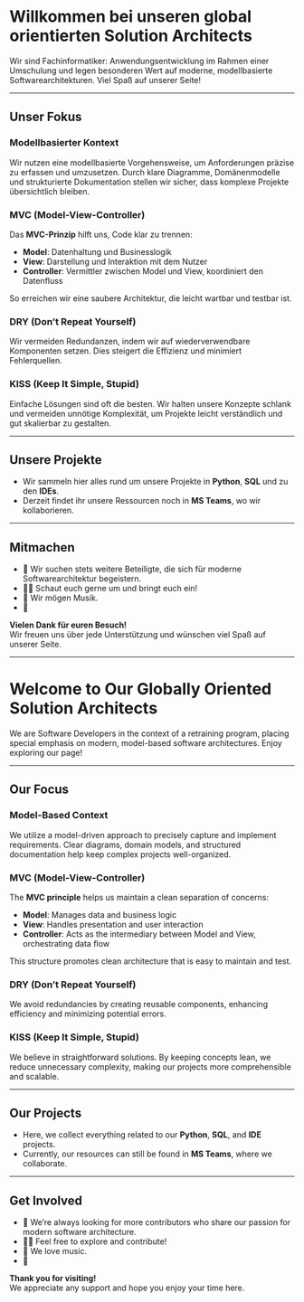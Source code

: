 # Willkommen bei unseren global orientierten Solution Architects

Wir sind Fachinformatiker: Anwendungsentwicklung im Rahmen einer Umschulung und legen besonderen Wert auf moderne, modellbasierte Softwarearchitekturen. Viel Spaß auf unserer Seite!

---

## Unser Fokus

### Modellbasierter Kontext
Wir nutzen eine modellbasierte Vorgehensweise, um Anforderungen präzise zu erfassen und umzusetzen. Durch klare Diagramme, Domänenmodelle und strukturierte Dokumentation stellen wir sicher, dass komplexe Projekte übersichtlich bleiben.

### MVC (Model-View-Controller)
Das **MVC-Prinzip** hilft uns, Code klar zu trennen:
- **Model**: Datenhaltung und Businesslogik  
- **View**: Darstellung und Interaktion mit dem Nutzer  
- **Controller**: Vermittler zwischen Model und View, koordiniert den Datenfluss  

So erreichen wir eine saubere Architektur, die leicht wartbar und testbar ist.

### DRY (Don’t Repeat Yourself)
Wir vermeiden Redundanzen, indem wir auf wiederverwendbare Komponenten setzen. Dies steigert die Effizienz und minimiert Fehlerquellen.

### KISS (Keep It Simple, Stupid)
Einfache Lösungen sind oft die besten. Wir halten unsere Konzepte schlank und vermeiden unnötige Komplexität, um Projekte leicht verständlich und gut skalierbar zu gestalten.

---

## Unsere Projekte
- Wir sammeln hier alles rund um unsere Projekte in **Python**, **SQL** und zu den **IDEs**.  
- Derzeit findet ihr unsere Ressourcen noch in **MS Teams**, wo wir kollaborieren.

---

## Mitmachen
- 🌈 Wir suchen stets weitere Beteiligte, die sich für moderne Softwarearchitektur begeistern.  
- 👩‍💻 Schaut euch gerne um und bringt euch ein!  
- 🍿 Wir mögen Musik.  
- 🧙

**Vielen Dank für euren Besuch!**  
Wir freuen uns über jede Unterstützung und wünschen viel Spaß auf unserer Seite.

---

# Welcome to Our Globally Oriented Solution Architects

We are Software Developers in the context of a retraining program, placing special emphasis on modern, model-based software architectures. Enjoy exploring our page!

---

## Our Focus

### Model-Based Context
We utilize a model-driven approach to precisely capture and implement requirements. Clear diagrams, domain models, and structured documentation help keep complex projects well-organized.

### MVC (Model-View-Controller)
The **MVC principle** helps us maintain a clean separation of concerns:
- **Model**: Manages data and business logic  
- **View**: Handles presentation and user interaction  
- **Controller**: Acts as the intermediary between Model and View, orchestrating data flow  

This structure promotes clean architecture that is easy to maintain and test.

### DRY (Don’t Repeat Yourself)
We avoid redundancies by creating reusable components, enhancing efficiency and minimizing potential errors.

### KISS (Keep It Simple, Stupid)
We believe in straightforward solutions. By keeping concepts lean, we reduce unnecessary complexity, making our projects more comprehensible and scalable.

---

## Our Projects
- Here, we collect everything related to our **Python**, **SQL**, and **IDE** projects.  
- Currently, our resources can still be found in **MS Teams**, where we collaborate.

---

## Get Involved
- 🌈 We’re always looking for more contributors who share our passion for modern software architecture.  
- 👩‍💻 Feel free to explore and contribute!  
- 🍿 We love music.  
- 🧙

**Thank you for visiting!**  
We appreciate any support and hope you enjoy your time here.
